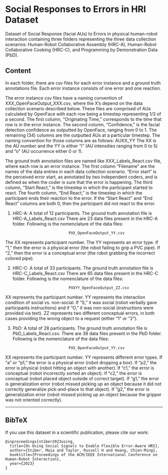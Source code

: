 # Social Responses to Errors in HRI Dataset

Dataset of Social Response (facial AUs) to Errors in physical human-robot interaction containing three folders representing the three data collection scenarios: Human-Robot Collaborative Assembly (HRC-A), Human-Robot Collaborative Cooking (HRC-C),  and Programming by Demonstration Data (PbD). 

## Content

In each folder, there are csv files for each error instance and a ground truth annotations file. Each error instance consists of one error and one reaction.

The error instance csv files have a naming convention of XXX_OpenFaceOutput_XXX.csv, where the X’s depend on the data collection scenario described below. These files are comprised of AUs calculated by OpenFace with each row being a timestep representing 1/3 of a second. The first column, “Originating Time,” corresponds to the time that row is in the error instance. The second column, “Confidence,” is the facial detection confidence as outputted by OpenFace, ranging from 0 to 1. The remaining (34) columns are the outputted AUs at a particular timestep. The naming convention for those columns are as follows:
AUXX_YY
The XX is the AU number and the YY is either “i” (AU intensities ranging from 0 to 5) and “o” (AU occurrence either 0 or 1).


The ground truth annotation files are named like XXX_Labels_React.csv file, where each row is an error instance. The first column “Filename” are the names of the data entries in each data collection scenario. “Error start” is the perceived error start, as annotated by two independent coders, and is defined as when the coder is sure that the error is happening. The third column, “Start React,” is the timestep in which the participant started to react. The fourth column, “End React,” is the timestep in which the participant ends their reaction to the error. If the “Start React” and “End React” columns are both 0, then the participant did not react to the error.


1. HRC-A: 
A total of 12 participants.
The ground truth annotation file is HRC-A_Labels_React.csv 
There are 23 data files present in the HRC-A folder. 
Following is the nomenclature of the data files: 


                                PXX_OpenFaceOutput_YY.csv


The XX represents participant number. The YY represents an error type. If “1,” then the error is a physical error (the robot failing to grip a PVC pipe). If “2,” then the error is a conceptual error (the robot grabbing the incorrect colored pipe).


2. HRC-C: 
A total of 33 participants.
The ground truth annotation file is HRC-C_Labels_React.csv
There are 65 data files present in the HRC-C folder.
Following is the nomenclature of the data files: 


                                PXXYY_OpenFaceOutput_ZZ.csv
 
XX represents the participant number. YY represents the interaction condition of social vs. non-social. If “S,”  it was social (robot verbally gave participants instructions) and if “O,” it was non-social (instructions were provided via text). ZZ represents two different conceptual errors, in both cases providing the wrong object to a request (either “1” or “2”). 


3. PbD: 
A total of 28 participants.
The ground truth annotation file is PbD_Labels_React.csv.
There are 38 data files present in the PbD folder.
Following is the nomenclature of the data files: 
                                
                                PXX_OpenFaceOutput_YY.csv


XX represents the participant number. YY represents different error types. If “a” or “p1,” the error is a physical error (robot dropping a box). If “p2,” the error is physical (robot hitting an object with another). If “c1,” the error is conceptual (robot incorrectly sorted an object). If “c2,” the error is conceptual (robot placed object outside of correct target). If “g1,” the error is generalization error (robot missed picking up an object because it did not correctly generalize pick-and-place to that object). If “g2,” the error is generalization error (robot missed picking up an object because the gripper was not oriented correctly).

----

## BibTeX
If you use this dataset in a scientific publication, please cite our work:
```
@inproceedings{stiber2023using,
  title={On Using Social Signals to Enable Flexible Error-Aware HRI},
  author={Stiber, Maia and Taylor, Russell H and Huang, Chien-Ming},
  booktitle={Proceedings of the ACM/IEEE International Conference on Human-Robot Interaction},
  year={2023}
}
```
